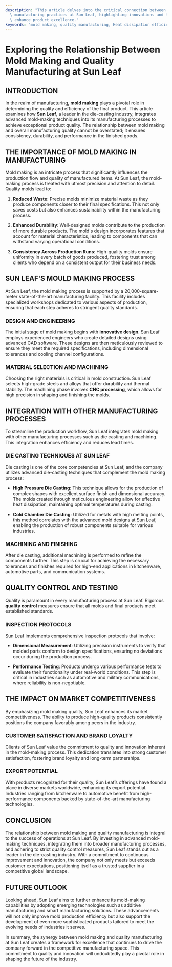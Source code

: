 ```yaml
---
description: "This article delves into the critical connection between mold making and quality\
  \ manufacturing practices at Sun Leaf, highlighting innovations and techniques that\
  \ enhance product excellence."
keywords: "mold making, quality manufacturing, Heat dissipation efficiency, Die casting process"
---
```

# Exploring the Relationship Between Mold Making and Quality Manufacturing at Sun Leaf

## INTRODUCTION

In the realm of manufacturing, **mold making** plays a pivotal role in determining the quality and efficiency of the final product. This article examines how **Sun Leaf**, a leader in the die-casting industry, integrates advanced mold-making techniques into its manufacturing processes to achieve exceptional product quality. The relationship between mold making and overall manufacturing quality cannot be overstated; it ensures consistency, durability, and performance in the finished goods.

## THE IMPORTANCE OF MOLD MAKING IN MANUFACTURING

Mold making is an intricate process that significantly influences the production flow and quality of manufactured items. At Sun Leaf, the mold-making process is treated with utmost precision and attention to detail. Quality molds lead to:

1. **Reduced Waste**: Precise molds minimize material waste as they produce components closer to their final specifications. This not only saves costs but also enhances sustainability within the manufacturing process.

2. **Enhanced Durability**: Well-designed molds contribute to the production of more durable products. The mold's design incorporates features that account for material characteristics, leading to components that can withstand varying operational conditions.

3. **Consistency Across Production Runs**: High-quality molds ensure uniformity in every batch of goods produced, fostering trust among clients who depend on a consistent output for their business needs.

## SUN LEAF'S MOULD MAKING PROCESS

At Sun Leaf, the mold making process is supported by a 20,000-square-meter state-of-the-art manufacturing facility. This facility includes specialized workshops dedicated to various aspects of production, ensuring that each step adheres to stringent quality standards. 

### DESIGN AND ENGINEERING

The initial stage of mold making begins with **innovative design**. Sun Leaf employs experienced engineers who create detailed designs using advanced CAD software. These designs are then meticulously reviewed to ensure they meet the required specifications, including dimensional tolerances and cooling channel configurations.

### MATERIAL SELECTION AND MACHINING

Choosing the right materials is critical in mold construction. Sun Leaf selects high-grade steels and alloys that offer durability and thermal stability. The machining phase involves **CNC processing**, which allows for high precision in shaping and finishing the molds.

## INTEGRATION WITH OTHER MANUFACTURING PROCESSES

To streamline the production workflow, Sun Leaf integrates mold making with other manufacturing processes such as die casting and machining. This integration enhances efficiency and reduces lead times.

### DIE CASTING TECHNIQUES AT SUN LEAF

Die casting is one of the core competencies at Sun Leaf, and the company utilizes advanced die-casting techniques that complement the mold making process:

- **High Pressure Die Casting**: This technique allows for the production of complex shapes with excellent surface finish and dimensional accuracy. The molds created through meticulous engineering allow for effective heat dissipation, maintaining optimal temperatures during casting.

- **Cold Chamber Die Casting**: Utilized for metals with high melting points, this method correlates with the advanced mold designs at Sun Leaf, enabling the production of robust components suitable for various industries.

### MACHINING AND FINISHING

After die casting, additional machining is performed to refine the components further. This step is crucial for achieving the necessary tolerances and finishes required for high-end applications in kitchenware, automotive parts, and communication systems.

## QUALITY CONTROL AND TESTING

Quality is paramount in every manufacturing process at Sun Leaf. Rigorous **quality control** measures ensure that all molds and final products meet established standards. 

### INSPECTION PROTOCOLS

Sun Leaf implements comprehensive inspection protocols that involve:

- **Dimensional Measurement**: Utilizing precision instruments to verify that molded parts conform to design specifications, ensuring no deviations occur during the production process.

- **Performance Testing**: Products undergo various performance tests to evaluate their functionality under real-world conditions. This step is critical in industries such as automotive and military communications, where reliability is non-negotiable.

## THE IMPACT ON MARKET COMPETITIVENESS

By emphasizing mold making quality, Sun Leaf enhances its market competitiveness. The ability to produce high-quality products consistently positions the company favorably among peers in the industry.

### CUSTOMER SATISFACTION AND BRAND LOYALTY

Clients of Sun Leaf value the commitment to quality and innovation inherent in the mold-making process. This dedication translates into strong customer satisfaction, fostering brand loyalty and long-term partnerships.

### EXPORT POTENTIAL

With products recognized for their quality, Sun Leaf’s offerings have found a place in diverse markets worldwide, enhancing its export potential. Industries ranging from kitchenware to automotive benefit from high-performance components backed by state-of-the-art manufacturing technologies.

## CONCLUSION

The relationship between mold making and quality manufacturing is integral to the success of operations at Sun Leaf. By investing in advanced mold-making techniques, integrating them into broader manufacturing processes, and adhering to strict quality control measures, Sun Leaf stands out as a leader in the die-casting industry. With a commitment to continuous improvement and innovation, the company not only meets but exceeds customer expectations, positioning itself as a trusted supplier in a competitive global landscape.

## FUTURE OUTLOOK

Looking ahead, Sun Leaf aims to further enhance its mold-making capabilities by adopting emerging technologies such as additive manufacturing and smart manufacturing solutions. These advancements will not only improve mold production efficiency but also support the development of even more sophisticated products tailored to meet the evolving needs of industries it serves.

In summary, the synergy between mold making and quality manufacturing at Sun Leaf creates a framework for excellence that continues to drive the company forward in the competitive manufacturing space. This commitment to quality and innovation will undoubtedly play a pivotal role in shaping the future of the industry.
